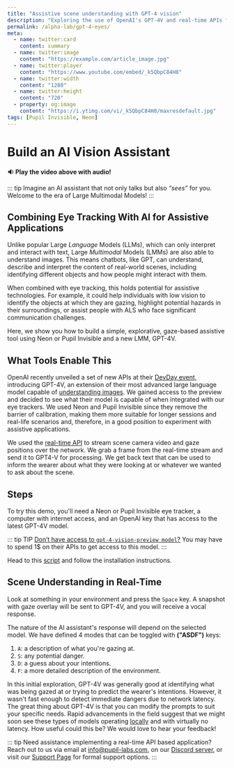 ```yaml
---
title: "Assistive scene understanding with GPT-4 vision"
description: "Exploring the use of OpenAI's GPT-4V and real-time APIs from Neon or Invisible to assist individuals with low vision or communication disabilities."
permalink: /alpha-lab/gpt-4-eyes/
meta:
  - name: twitter:card
    content: summary
  - name: twitter:image
    content: "https://example.com/article_image.jpg"
  - name: twitter:player
    content: "https://www.youtube.com/embed/_k5QbpC84H8"
  - name: twitter:width
    content: "1280"
  - name: twitter:height
    content: "720"
  - property: og:image
    content: "https://i.ytimg.com/vi/_k5QbpC84H8/maxresdefault.jpg"
tags: [Pupil Invisible, Neon]
---
```

<script setup>
import TagLinks from '@components/TagLinks.vue'
</script>

# Build an AI Vision Assistant

<TagLinks :tags="$frontmatter.tags" />

<Youtube src="_k5QbpC84H8"/>

**🔉 Play the video above with audio!**

::: tip
Imagine an AI assistant that not only talks but also *“sees”* for you. Welcome to the era of Large Multimodal Models! 
:::

## Combining Eye Tracking With AI for Assistive Applications

Unlike popular Large *Language* Models (LLMs), which can only interpret and interact with text, Large *Multimodal* Models (LMMs) are also able to understand images. This means chatbots, like GPT, can understand, describe and interpret the content of real-world scenes, including identifying different objects and how people might interact with them.

When combined with eye tracking, this holds potential for assistive technologies. For example, it could help individuals with low vision to identify the objects at which they are gazing, highlight potential hazards in their surroundings, or assist people with ALS who face significant communication challenges.

Here, we show you how to build a simple, explorative, gaze-based assistive tool using Neon or Pupil Invisible and a new LMM, GPT-4V.

## What Tools Enable This

OpenAI recently unveiled a set of new APIs at their [DevDay event,](https://openai.com/blog/new-models-and-developer-products-announced-at-devday) introducing GPT-4V, an extension of their most advanced large language model capable of [understanding images](https://platform.openai.com/docs/guides/vision). 
We gained access to the preview and decided to see what their model is capable of when integrated with our eye trackers. We used Neon and Pupil Invisible since they remove the barrier of calibration, making them more suitable for longer sessions and real-life scenarios and, therefore, in a good position to experiment with assistive applications.

We used the [real-time API](https://docs.pupil-labs.com/neon/real-time-api/introduction/) to stream scene camera video and gaze positions over the network. We grab a frame from the real-time stream and send it to GPT4-V for processing. We get back text that can be used to inform the wearer about what they were looking at or whatever we wanted to ask about the scene.

## Steps

To try this demo, you'll need a Neon or Pupil Invisible eye tracker, a computer with internet access, and an OpenAI key that has access to the latest GPT-4V model. 

::: tip TIP
[Don’t have access to `gpt-4-vision-preview model`?](https://help.openai.com/en/articles/7102672-how-can-i-access-gpt-4) You may have to spend 1$ on their APIs to get access to this model.
:::

Head to this [script](https://gist.github.com/mikelgg93/46a02823e1e271087c3eb6b2ab2cb99d) and follow the installation instructions.

## Scene Understanding in Real-Time

Look at something in your environment and press the `Space` key. A snapshot with gaze overlay will be sent to GPT-4V, and you will receive a vocal response. 

The nature of the AI assistant's response will depend on the selected model. We have defined 4 modes that can be toggled with **("ASDF")** keys:
1. `A`: a description of what you're gazing at.
2. `S`: any potential danger. 
3. `D`: a guess about your intentions.
4. `F`: a more detailed description of the environment. 

In this initial exploration, GPT-4V was generally good at identifying what was being gazed at or trying to predict the wearer's intentions. However, it wasn't fast enough to detect immediate dangers due to network latency. The great thing about GPT-4V is that you can modify the prompts to suit your specific needs. Rapid advancements in the field suggest that we might soon see these types of models operating [locally](https://android-developers.googleblog.com/2023/12/a-new-foundation-for-ai-on-android.html) and with virtually no latency. How useful could this be? We would love to hear your feedback!

::: tip
Need assistance implementing a real-time API based application? Reach out to us via email at [info@pupil-labs.com](mailto:info@pupil-labs.com), on our [Discord server](https://pupil-labs.com/chat/), or visit our [Support Page](https://pupil-labs.com/products/support/) for formal support options.
:::
